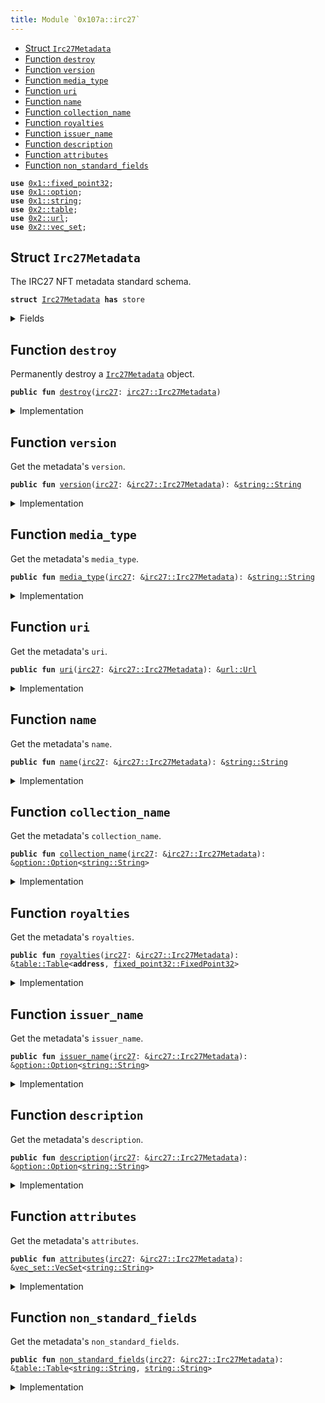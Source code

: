```yaml
---
title: Module `0x107a::irc27`
---
```




-  [Struct `Irc27Metadata`](#0x107a_irc27_Irc27Metadata)
-  [Function `destroy`](#0x107a_irc27_destroy)
-  [Function `version`](#0x107a_irc27_version)
-  [Function `media_type`](#0x107a_irc27_media_type)
-  [Function `uri`](#0x107a_irc27_uri)
-  [Function `name`](#0x107a_irc27_name)
-  [Function `collection_name`](#0x107a_irc27_collection_name)
-  [Function `royalties`](#0x107a_irc27_royalties)
-  [Function `issuer_name`](#0x107a_irc27_issuer_name)
-  [Function `description`](#0x107a_irc27_description)
-  [Function `attributes`](#0x107a_irc27_attributes)
-  [Function `non_standard_fields`](#0x107a_irc27_non_standard_fields)


<pre><code><b>use</b> <a href="../move-stdlib/fixed_point32.md#0x1_fixed_point32">0x1::fixed_point32</a>;
<b>use</b> <a href="../move-stdlib/option.md#0x1_option">0x1::option</a>;
<b>use</b> <a href="../move-stdlib/string.md#0x1_string">0x1::string</a>;
<b>use</b> <a href="../iota-framework/table.md#0x2_table">0x2::table</a>;
<b>use</b> <a href="../iota-framework/url.md#0x2_url">0x2::url</a>;
<b>use</b> <a href="../iota-framework/vec_set.md#0x2_vec_set">0x2::vec_set</a>;
</code></pre>



<a name="0x107a_irc27_Irc27Metadata"></a>

## Struct `Irc27Metadata`

The IRC27 NFT metadata standard schema.


<pre><code><b>struct</b> <a href="irc27.md#0x107a_irc27_Irc27Metadata">Irc27Metadata</a> <b>has</b> store
</code></pre>



<details>
<summary>Fields</summary>


<dl>
<dt>
<code>version: <a href="../move-stdlib/string.md#0x1_string_String">string::String</a></code>
</dt>
<dd>
 Version of the metadata standard.
</dd>
<dt>
<code>media_type: <a href="../move-stdlib/string.md#0x1_string_String">string::String</a></code>
</dt>
<dd>
 The media type (MIME) of the asset.

 ## Examples
 - Image files: <code>image/jpeg</code>, <code>image/png</code>, <code>image/gif</code>, etc.
 - Video files: <code>video/x-msvideo</code> (avi), <code>video/mp4</code>, <code>video/mpeg</code>, etc.
 - Audio files: <code>audio/mpeg</code>, <code>audio/wav</code>, etc.
 - 3D Assets: <code>model/obj</code>, <code>model/u3d</code>, etc.
 - Documents: <code>application/pdf</code>, <code>text/plain</code>, etc.
</dd>
<dt>
<code>uri: <a href="../iota-framework/url.md#0x2_url_Url">url::Url</a></code>
</dt>
<dd>
 URL pointing to the NFT file location.
</dd>
<dt>
<code>name: <a href="../move-stdlib/string.md#0x1_string_String">string::String</a></code>
</dt>
<dd>
 The human-readable name of the native token.
</dd>
<dt>
<code>collection_name: <a href="../move-stdlib/option.md#0x1_option_Option">option::Option</a>&lt;<a href="../move-stdlib/string.md#0x1_string_String">string::String</a>&gt;</code>
</dt>
<dd>
 The human-readable collection name of the native token.
</dd>
<dt>
<code>royalties: <a href="../iota-framework/table.md#0x2_table_Table">table::Table</a>&lt;<b>address</b>, <a href="../move-stdlib/fixed_point32.md#0x1_fixed_point32_FixedPoint32">fixed_point32::FixedPoint32</a>&gt;</code>
</dt>
<dd>
 Royalty payment addresses mapped to the payout percentage.
 Contains a hash of the 32 bytes parsed from the BECH32 encoded IOTA address in the metadata, it is a legacy address.
 Royalties are not supported by the protocol and needed to be processed by an integrator.
</dd>
<dt>
<code>issuer_name: <a href="../move-stdlib/option.md#0x1_option_Option">option::Option</a>&lt;<a href="../move-stdlib/string.md#0x1_string_String">string::String</a>&gt;</code>
</dt>
<dd>
 The human-readable name of the native token creator.
</dd>
<dt>
<code>description: <a href="../move-stdlib/option.md#0x1_option_Option">option::Option</a>&lt;<a href="../move-stdlib/string.md#0x1_string_String">string::String</a>&gt;</code>
</dt>
<dd>
 The human-readable description of the token.
</dd>
<dt>
<code>attributes: <a href="../iota-framework/vec_set.md#0x2_vec_set_VecSet">vec_set::VecSet</a>&lt;<a href="../move-stdlib/string.md#0x1_string_String">string::String</a>&gt;</code>
</dt>
<dd>
 Additional attributes which follow [OpenSea Metadata standards](https://docs.opensea.io/docs/metadata-standards).
</dd>
<dt>
<code>non_standard_fields: <a href="../iota-framework/table.md#0x2_table_Table">table::Table</a>&lt;<a href="../move-stdlib/string.md#0x1_string_String">string::String</a>, <a href="../move-stdlib/string.md#0x1_string_String">string::String</a>&gt;</code>
</dt>
<dd>
 Legacy non-standard metadata fields.
</dd>
</dl>


</details>

<a name="0x107a_irc27_destroy"></a>

## Function `destroy`

Permanently destroy a <code><a href="irc27.md#0x107a_irc27_Irc27Metadata">Irc27Metadata</a></code> object.


<pre><code><b>public</b> <b>fun</b> <a href="irc27.md#0x107a_irc27_destroy">destroy</a>(<a href="irc27.md#0x107a_irc27">irc27</a>: <a href="irc27.md#0x107a_irc27_Irc27Metadata">irc27::Irc27Metadata</a>)
</code></pre>



<details>
<summary>Implementation</summary>


<pre><code><b>public</b> <b>fun</b> <a href="irc27.md#0x107a_irc27_destroy">destroy</a>(<a href="irc27.md#0x107a_irc27">irc27</a>: <a href="irc27.md#0x107a_irc27_Irc27Metadata">Irc27Metadata</a>) {
    <b>let</b> <a href="irc27.md#0x107a_irc27_Irc27Metadata">Irc27Metadata</a> {
        version: _,
        media_type: _,
        uri: _,
        name: _,
        collection_name: _,
        royalties,
        issuer_name: _,
        description: _,
        attributes: _,
        non_standard_fields,
    } = <a href="irc27.md#0x107a_irc27">irc27</a>;

    royalties.drop();

    non_standard_fields.drop();
}
</code></pre>



</details>

<a name="0x107a_irc27_version"></a>

## Function `version`

Get the metadata's <code>version</code>.


<pre><code><b>public</b> <b>fun</b> <a href="irc27.md#0x107a_irc27_version">version</a>(<a href="irc27.md#0x107a_irc27">irc27</a>: &<a href="irc27.md#0x107a_irc27_Irc27Metadata">irc27::Irc27Metadata</a>): &<a href="../move-stdlib/string.md#0x1_string_String">string::String</a>
</code></pre>



<details>
<summary>Implementation</summary>


<pre><code><b>public</b> <b>fun</b> <a href="irc27.md#0x107a_irc27_version">version</a>(<a href="irc27.md#0x107a_irc27">irc27</a>: &<a href="irc27.md#0x107a_irc27_Irc27Metadata">Irc27Metadata</a>): &String {
    &<a href="irc27.md#0x107a_irc27">irc27</a>.version
}
</code></pre>



</details>

<a name="0x107a_irc27_media_type"></a>

## Function `media_type`

Get the metadata's <code>media_type</code>.


<pre><code><b>public</b> <b>fun</b> <a href="irc27.md#0x107a_irc27_media_type">media_type</a>(<a href="irc27.md#0x107a_irc27">irc27</a>: &<a href="irc27.md#0x107a_irc27_Irc27Metadata">irc27::Irc27Metadata</a>): &<a href="../move-stdlib/string.md#0x1_string_String">string::String</a>
</code></pre>



<details>
<summary>Implementation</summary>


<pre><code><b>public</b> <b>fun</b> <a href="irc27.md#0x107a_irc27_media_type">media_type</a>(<a href="irc27.md#0x107a_irc27">irc27</a>: &<a href="irc27.md#0x107a_irc27_Irc27Metadata">Irc27Metadata</a>): &String {
    &<a href="irc27.md#0x107a_irc27">irc27</a>.media_type
}
</code></pre>



</details>

<a name="0x107a_irc27_uri"></a>

## Function `uri`

Get the metadata's <code>uri</code>.


<pre><code><b>public</b> <b>fun</b> <a href="irc27.md#0x107a_irc27_uri">uri</a>(<a href="irc27.md#0x107a_irc27">irc27</a>: &<a href="irc27.md#0x107a_irc27_Irc27Metadata">irc27::Irc27Metadata</a>): &<a href="../iota-framework/url.md#0x2_url_Url">url::Url</a>
</code></pre>



<details>
<summary>Implementation</summary>


<pre><code><b>public</b> <b>fun</b> <a href="irc27.md#0x107a_irc27_uri">uri</a>(<a href="irc27.md#0x107a_irc27">irc27</a>: &<a href="irc27.md#0x107a_irc27_Irc27Metadata">Irc27Metadata</a>): &Url {
    &<a href="irc27.md#0x107a_irc27">irc27</a>.uri
}
</code></pre>



</details>

<a name="0x107a_irc27_name"></a>

## Function `name`

Get the metadata's <code>name</code>.


<pre><code><b>public</b> <b>fun</b> <a href="irc27.md#0x107a_irc27_name">name</a>(<a href="irc27.md#0x107a_irc27">irc27</a>: &<a href="irc27.md#0x107a_irc27_Irc27Metadata">irc27::Irc27Metadata</a>): &<a href="../move-stdlib/string.md#0x1_string_String">string::String</a>
</code></pre>



<details>
<summary>Implementation</summary>


<pre><code><b>public</b> <b>fun</b> <a href="irc27.md#0x107a_irc27_name">name</a>(<a href="irc27.md#0x107a_irc27">irc27</a>: &<a href="irc27.md#0x107a_irc27_Irc27Metadata">Irc27Metadata</a>): &String {
    &<a href="irc27.md#0x107a_irc27">irc27</a>.name
}
</code></pre>



</details>

<a name="0x107a_irc27_collection_name"></a>

## Function `collection_name`

Get the metadata's <code>collection_name</code>.


<pre><code><b>public</b> <b>fun</b> <a href="irc27.md#0x107a_irc27_collection_name">collection_name</a>(<a href="irc27.md#0x107a_irc27">irc27</a>: &<a href="irc27.md#0x107a_irc27_Irc27Metadata">irc27::Irc27Metadata</a>): &<a href="../move-stdlib/option.md#0x1_option_Option">option::Option</a>&lt;<a href="../move-stdlib/string.md#0x1_string_String">string::String</a>&gt;
</code></pre>



<details>
<summary>Implementation</summary>


<pre><code><b>public</b> <b>fun</b> <a href="irc27.md#0x107a_irc27_collection_name">collection_name</a>(<a href="irc27.md#0x107a_irc27">irc27</a>: &<a href="irc27.md#0x107a_irc27_Irc27Metadata">Irc27Metadata</a>): &Option&lt;String&gt; {
    &<a href="irc27.md#0x107a_irc27">irc27</a>.collection_name
}
</code></pre>



</details>

<a name="0x107a_irc27_royalties"></a>

## Function `royalties`

Get the metadata's <code>royalties</code>.


<pre><code><b>public</b> <b>fun</b> <a href="irc27.md#0x107a_irc27_royalties">royalties</a>(<a href="irc27.md#0x107a_irc27">irc27</a>: &<a href="irc27.md#0x107a_irc27_Irc27Metadata">irc27::Irc27Metadata</a>): &<a href="../iota-framework/table.md#0x2_table_Table">table::Table</a>&lt;<b>address</b>, <a href="../move-stdlib/fixed_point32.md#0x1_fixed_point32_FixedPoint32">fixed_point32::FixedPoint32</a>&gt;
</code></pre>



<details>
<summary>Implementation</summary>


<pre><code><b>public</b> <b>fun</b> <a href="irc27.md#0x107a_irc27_royalties">royalties</a>(<a href="irc27.md#0x107a_irc27">irc27</a>: &<a href="irc27.md#0x107a_irc27_Irc27Metadata">Irc27Metadata</a>): &Table&lt;<b>address</b>, FixedPoint32&gt; {
    &<a href="irc27.md#0x107a_irc27">irc27</a>.royalties
}
</code></pre>



</details>

<a name="0x107a_irc27_issuer_name"></a>

## Function `issuer_name`

Get the metadata's <code>issuer_name</code>.


<pre><code><b>public</b> <b>fun</b> <a href="irc27.md#0x107a_irc27_issuer_name">issuer_name</a>(<a href="irc27.md#0x107a_irc27">irc27</a>: &<a href="irc27.md#0x107a_irc27_Irc27Metadata">irc27::Irc27Metadata</a>): &<a href="../move-stdlib/option.md#0x1_option_Option">option::Option</a>&lt;<a href="../move-stdlib/string.md#0x1_string_String">string::String</a>&gt;
</code></pre>



<details>
<summary>Implementation</summary>


<pre><code><b>public</b> <b>fun</b> <a href="irc27.md#0x107a_irc27_issuer_name">issuer_name</a>(<a href="irc27.md#0x107a_irc27">irc27</a>: &<a href="irc27.md#0x107a_irc27_Irc27Metadata">Irc27Metadata</a>): &Option&lt;String&gt; {
    &<a href="irc27.md#0x107a_irc27">irc27</a>.issuer_name
}
</code></pre>



</details>

<a name="0x107a_irc27_description"></a>

## Function `description`

Get the metadata's <code>description</code>.


<pre><code><b>public</b> <b>fun</b> <a href="irc27.md#0x107a_irc27_description">description</a>(<a href="irc27.md#0x107a_irc27">irc27</a>: &<a href="irc27.md#0x107a_irc27_Irc27Metadata">irc27::Irc27Metadata</a>): &<a href="../move-stdlib/option.md#0x1_option_Option">option::Option</a>&lt;<a href="../move-stdlib/string.md#0x1_string_String">string::String</a>&gt;
</code></pre>



<details>
<summary>Implementation</summary>


<pre><code><b>public</b> <b>fun</b> <a href="irc27.md#0x107a_irc27_description">description</a>(<a href="irc27.md#0x107a_irc27">irc27</a>: &<a href="irc27.md#0x107a_irc27_Irc27Metadata">Irc27Metadata</a>): &Option&lt;String&gt; {
    &<a href="irc27.md#0x107a_irc27">irc27</a>.description
}
</code></pre>



</details>

<a name="0x107a_irc27_attributes"></a>

## Function `attributes`

Get the metadata's <code>attributes</code>.


<pre><code><b>public</b> <b>fun</b> <a href="irc27.md#0x107a_irc27_attributes">attributes</a>(<a href="irc27.md#0x107a_irc27">irc27</a>: &<a href="irc27.md#0x107a_irc27_Irc27Metadata">irc27::Irc27Metadata</a>): &<a href="../iota-framework/vec_set.md#0x2_vec_set_VecSet">vec_set::VecSet</a>&lt;<a href="../move-stdlib/string.md#0x1_string_String">string::String</a>&gt;
</code></pre>



<details>
<summary>Implementation</summary>


<pre><code><b>public</b> <b>fun</b> <a href="irc27.md#0x107a_irc27_attributes">attributes</a>(<a href="irc27.md#0x107a_irc27">irc27</a>: &<a href="irc27.md#0x107a_irc27_Irc27Metadata">Irc27Metadata</a>): &VecSet&lt;String&gt; {
    &<a href="irc27.md#0x107a_irc27">irc27</a>.attributes
}
</code></pre>



</details>

<a name="0x107a_irc27_non_standard_fields"></a>

## Function `non_standard_fields`

Get the metadata's <code>non_standard_fields</code>.


<pre><code><b>public</b> <b>fun</b> <a href="irc27.md#0x107a_irc27_non_standard_fields">non_standard_fields</a>(<a href="irc27.md#0x107a_irc27">irc27</a>: &<a href="irc27.md#0x107a_irc27_Irc27Metadata">irc27::Irc27Metadata</a>): &<a href="../iota-framework/table.md#0x2_table_Table">table::Table</a>&lt;<a href="../move-stdlib/string.md#0x1_string_String">string::String</a>, <a href="../move-stdlib/string.md#0x1_string_String">string::String</a>&gt;
</code></pre>



<details>
<summary>Implementation</summary>


<pre><code><b>public</b> <b>fun</b> <a href="irc27.md#0x107a_irc27_non_standard_fields">non_standard_fields</a>(<a href="irc27.md#0x107a_irc27">irc27</a>: &<a href="irc27.md#0x107a_irc27_Irc27Metadata">Irc27Metadata</a>): &Table&lt;String, String&gt; {
    &<a href="irc27.md#0x107a_irc27">irc27</a>.non_standard_fields
}
</code></pre>



</details>
